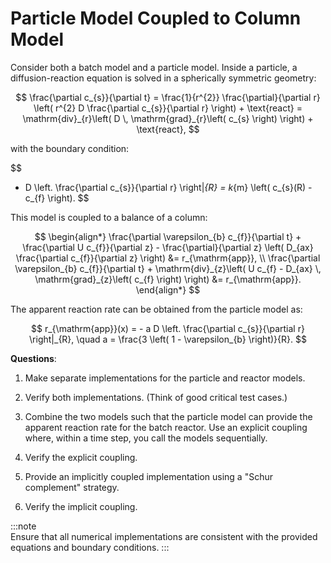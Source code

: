 # Particle Model Coupled to Column Model

Consider both a batch model and a particle model. Inside a particle, a diffusion-reaction equation is solved in a spherically symmetric geometry:

$$
\frac{\partial c_{s}}{\partial t} = \frac{1}{r^{2}} \frac{\partial}{\partial r} \left( r^{2} D \frac{\partial c_{s}}{\partial r} \right) + \text{react} = \mathrm{div}_{r}\left( D \, \mathrm{grad}_{r}\left( c_{s} \right) \right) + \text{react},
$$

with the boundary condition:

$$
- D \left. \frac{\partial c_{s}}{\partial r} \right|_{R} = k_{m} \left( c_{s}(R) - c_{f} \right).
$$

This model is coupled to a balance of a column:

$$
\begin{align*}
\frac{\partial \varepsilon_{b} c_{f}}{\partial t} + \frac{\partial U c_{f}}{\partial z} - \frac{\partial}{\partial z} \left( D_{ax} \frac{\partial c_{f}}{\partial z} \right) &= r_{\mathrm{app}}, \\
\frac{\partial \varepsilon_{b} c_{f}}{\partial t} + \mathrm{div}_{z}\left( U c_{f} - D_{ax} \, \mathrm{grad}_{z}\left( c_{f} \right) \right) &= r_{\mathrm{app}}.
\end{align*}
$$

The apparent reaction rate can be obtained from the particle model as:

$$
r_{\mathrm{app}}(x) = - a D \left. \frac{\partial c_{s}}{\partial r} \right|_{R}, \quad a = \frac{3 \left( 1 - \varepsilon_{b} \right)}{R}.
$$

**Questions**:

1. Make separate implementations for the particle and reactor models.

2. Verify both implementations. (Think of good critical test cases.)

3. Combine the two models such that the particle model can provide the apparent reaction rate for the batch reactor. Use an explicit coupling where, within a time step, you call the models sequentially.

4. Verify the explicit coupling.

5. Provide an implicitly coupled implementation using a "Schur complement" strategy.

6. Verify the implicit coupling.

:::note  
Ensure that all numerical implementations are consistent with the provided equations and boundary conditions.
:::
